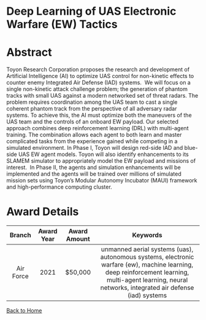 
Deep Learning of UAS Electronic Warfare (EW) Tactics
====================================================

# Abstract


Toyon Research Corporation proposes the research and development of Artificial Intelligence (AI) to optimize UAS control for non-kinetic effects to counter enemy Integrated Air Defense (IAD) systems.  We will focus on a single non-kinetic attack challenge problem; the generation of phantom tracks with small UAS against a modern networked set of threat radars. The problem requires coordination among the UAS team to cast a single coherent phantom track from the perspective of all adversary radar systems. To achieve this, the AI must optimize both the maneuvers of the UAS team and the controls of an onboard EW payload. Our selected approach combines deep reinforcement learning (DRL) with multi-agent training. The combination allows each agent to both learn and master complicated tasks from the experience gained while competing in a simulated environment. In Phase I, Toyon will design red-side IAD and blue-side UAS EW agent models. Toyon will also identify enhancements to its SLAMEM simulator to appropriately model the EW payload and missions of interest.  In Phase II, the agents and simulation enhancements will be implemented and the agents will be trained over millions of simulated mission sets using Toyon’s Modular Autonomy Incubator (MAUI) framework and high-performance computing cluster.  

# Award Details

|Branch|Award Year|Award Amount|Keywords|
| :---: | :---: | :---: | :---: |
|Air Force|2021|$50,000|unmanned aerial systems (uas), autonomous systems, electronic warfare (ew), machine learning, deep reinforcement learning, multi-agent learning, neural networks, integrated air defense (iad) systems|
  
  


[Back to Home](https://github.com/chrischow/dod_sbir_awards#1598)